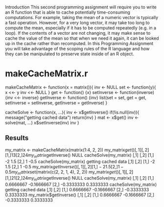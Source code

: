 Introduction
This second programming assignment will require you to write an R function that is able to cache potentially time-consuming computations. For example, taking the mean of a numeric vector is typically a fast operation. However, for a very long vector, it may take too long to compute the mean, especially if it has to be computed repeatedly (e.g. in a loop). If the contents of a vector are not changing, it may make sense to cache the value of the mean so that when we need it again, it can be looked up in the cache rather than recomputed. In this Programming Assignment you will take advantage of the scoping rules of the R language and how they can be manipulated to preserve state inside of an R object.
# makeCacheMatrix.r
makeCacheMatrix <- function(x = matrix()){
      inv <- NULL
      set <- function(y){
            x <<- y
            inv <<- NULL
      }
      get <- function() {x}
      setInverse <- function(inverse) {inv <<- inverse}
      getInverse <- function() {inv}
      list(set = set, get = get, setInverse = setInverse, getInverse = getInverse)
}

cacheSolve <- function(x, ...){
      inv <- x$getInverse()
      if(!is.null(inv)){
            message("getting cached data")
            return(inv)
      }
      mat <- x$get()
      inv <- solve(mat, ...)
      x$setInverse(inv)
      inv
}
## Results
my_matrix <- makeCacheMatrix(matrix(1:4, 2, 2))
my_matrix$get()
[,1] [,2]
[1,] 1 3
[2,] 2 4
my_matrix$getInverse()
NULL
cacheSolve(my_matrix)
[,1] [,2]
[1,] -2 1.5
[2,] 1 -0.5
cacheSolve(my_matrix)
getting cached data
[,1] [,2]
[1,] -2 1.5
[2,] 1 -0.5
my_matrix$getInverse()
[,1] [,2]
[1,] -2 1.5
[2,] 1 -0.5
my_matrix$set(matrix(c(2, 2, 1, 4), 2, 2))
my_matrix$get()
[,1] [,2]
[1,] 2 1
[2,] 2 4
my_matrix$getInverse()
NULL
cacheSolve(my_matrix)
[,1] [,2]
[1,] 0.6666667 -0.1666667
[2,] -0.3333333 0.3333333
cacheSolve(my_matrix)
getting cached data
[,1] [,2]
[1,] 0.6666667 -0.1666667
[2,] -0.3333333 0.3333333
my_matrix$getInverse()
[,1] [,2]
[1,] 0.6666667 -0.1666667
[2,] -0.3333333 0.3333333
